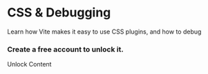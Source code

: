# CSS & Debugging

Learn how Vite makes it easy to use CSS plugins, and how to debug

### Create a free account to unlock it.

Unlock Content